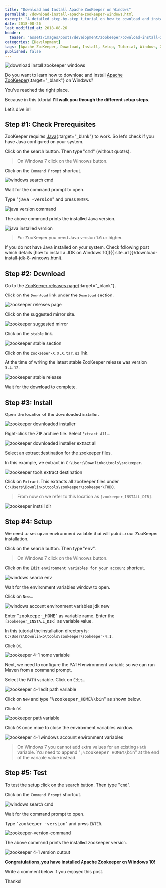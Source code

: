 ```yaml
---
title: "Download and Install Apache ZooKeeper on Windows"
permalink: /download-install-apache-zookeeper-windows.html
excerpt: "A detailed step-by-step tutorial on how to download and install Apache ZooKeeper on Windows 10."
date: 2018-08-26
last_modified_at: 2018-08-26
header:
  teaser: "assets/images/posts/development/zookeeper/download-install-zookeeper-windows.png"
categories: [Development]
tags: [Apache ZooKeeper, Download, Install, Setup, Tutorial, Windows, Zookeeper]
published: false
---
```


<img src="{{ site.url }}/assets/images/posts/development/zookeeper/download-install-zookeeper-windows.png" alt="download install zookeeper windows" class="align-right title-image">

Do you want to learn how to download and install [Apache ZooKeeper](https://zookeeper.apache.org/){:target="_blank"} on Windows?

You’ve reached the right place.

Because in this tutorial **I'll walk you through the different setup steps**.

Let’s dive in!

## Step #1: Check Prerequisites

ZooKeeper requires [Java](http://www.oracle.com/technetwork/java/javase/downloads/index.html){:target="_blank"} to work. So let's check if you have Java configured on your system.

Click on the search button. Then type "<kbd>cmd</kbd>" (without quotes).

> On Windows 7 click on the Windows button.

Click on the `Command Prompt` shortcut.

<img src="{{ site.url }}/assets/images/posts/development/windows-search-cmd.png" alt="windows search cmd">

Wait for the command prompt to open.

Type "<kbd>java -version</kbd>" and press `ENTER`.

<img src="{{ site.url }}/assets/images/posts/development/java-version-command.png" alt="java version command">

The above command prints the installed Java version.

<img src="{{ site.url }}/assets/images/posts/development/java-installed-version.png" alt="java installed version">

> For ZooKeeper you need Java version 1.6 or higher.

If you do not have Java installed on your system. Check following post which details [how to install a JDK on Windows 10]({{ site.url }}/download-install-jdk-8-windows.html).

## Step #2: Download

Go to the [ZooKeeper releases page](https://zookeeper.apache.org/releases.html){:target="_blank"}.

Click on the `Download` link under the `Download` section.

<img src="{{ site.url }}/assets/images/posts/development/zookeeper/zookeeper-releases-page.png" alt="zookeeper releases page">

Click on the suggested mirror site.

<img src="{{ site.url }}/assets/images/posts/development/zookeeper/zookeeper-suggested-mirror.png" alt="zookeeper suggested mirror">

Click on the `stable` link.

<img src="{{ site.url }}/assets/images/posts/development/zookeeper/zookeeper-stable-section.png" alt="zookeeper stable section">

Click on the `zookeeper-X.X.X.tar.gz` link.

At the time of writing the latest stable ZooKeeper release was version `3.4.12`.

<img src="{{ site.url }}/assets/images/posts/development/zookeeper/zookeeper-stable-release.png" alt="zookeeper stable release">

Wait for the download to complete.

## Step #3: Install

Open the location of the downloaded installer.

<img src="{{ site.url }}/assets/images/posts/development/zookeeper/zookeeper-downloaded-installer.png" alt="zookeeper downloaded installer">

Right-click the ZIP archive file. Select `Extract All…`.

<img src="{{ site.url }}/assets/images/posts/development/zookeeper/zookeeper-downloaded-installer-extract-all.png" alt="zookeeper downloaded installer extract all">

Select an extract destination for the zookeeper files.

In this example, we extract in `C:\Users\Downlinko\tools\zookeeper`.

<img src="{{ site.url }}/assets/images/posts/development/zookeeper/zookeeper-extract-destination.png" alt="zookeeper tools extract destination">

Click on `Extract`. This extracts all zookeeper files under `C:\Users\Downlinko\tools\zookeeper\zookeeper\TODO`.

> From now on we refer to this location as `[zookeeper_INSTALL_DIR]`.

<img src="{{ site.url }}/assets/images/posts/development/zookeeper/zookeeper-install-dir.png" alt="zookeeper install dir">

## Step #4: Setup

We need to set up an environment variable that will point to our ZooKeeper installation.

Click on the search button. Then type "<kbd>env</kbd>".

> On Windows 7 click on the Windows button.

Click on the `Edit environment variables for your account` shortcut.

<img src="{{ site.url }}/assets/images/posts/development/windows-search-env.png" alt="windows search env">

Wait for the environment variables window to open.

Click on `New…`.

<img src="{{ site.url }}/assets/images/posts/development/windows-account-environment-variables-jdk-new.png" alt="windows account environment variables jdk new">

Enter "<kbd>zookeeper_HOME</kbd>" as variable name. Enter the `[zookeeper_INSTALL_DIR]` as variable value.

In this tutorial the installation directory is: `C:\Users\Downlinko\tools\zookeeper\zookeeper-4.1`.

Click `OK`.

<img src="{{ site.url }}/assets/images/posts/development/zookeeper/zookeeper-4-1-home-variable.png" alt="zookeeper 4-1 home variable">

Next, we need to configure the PATH environment variable so we can run Maven from a command prompt.

Select the `PATH` variable. Click on `Edit…`.

<img src="{{ site.url }}/assets/images/posts/development/zookeeper/zookeeper-4-1-edit-path-variable.png" alt="zookeeper 4-1 edit path variable">

Click on `New` and type "<kbd>%zookeeper_HOME%\bin</kbd>" as shown below.

Click `OK`.

<img src="{{ site.url }}/assets/images/posts/development/zookeeper/zookeeper-path-variable.png" alt="zookeeper path variable">

Click `OK` once more to close the environment variables window.

<img src="{{ site.url }}/assets/images/posts/development/zookeeper/zookeeper-4-1-windows-account-environment-variables.png" alt="zookeeper 4-1 windows account environment variables">

> On Windows 7 you cannot add extra values for an existing `Path` variable. You need to append "<kbd>;%zookeeper_HOME%\bin</kbd>" at the end of the variable value instead.

## Step #5: Test

To test the setup click on the search button. Then type "<kbd>cmd</kbd>".

Click on the `Command Prompt` shortcut.

<img src="{{ site.url }}/assets/images/posts/development/windows-search-cmd.png" alt="windows search cmd">

Wait for the command prompt to open.

Type "<kbd>zookeeper -version</kbd>" and press `ENTER`.

<img src="{{ site.url }}/assets/images/posts/development/zookeeper/zookeeper-version-command.png" alt="zookeeper-version-command">

The above command prints the installed zookeeper version.

<img src="{{ site.url }}/assets/images/posts/development/zookeeper/zookeeper-4-1-version-output.png" alt="zookeeper 4-1 version output">

**Congratulations, you have installed Apache Zookeeper on Windows 10!**

Write a comment below if you enjoyed this post.

Thanks!
